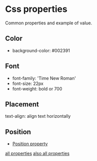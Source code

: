 # Css properties

Common properties and example of value.

## Color

- background-color: #002391

## Font

- font-family: 'Time New Roman'
- font-size: 22px
- font-weight: bold or 700

## Placement

text-align: align text horizontally

## Position

- [Position property](css_position_property.md)


[all properties](https://css-tricks.com/almanac/properties/)
[also all properties](https://www.w3schools.com/cssref/index.php)
